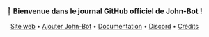 ### <p align="center">👋 Bienvenue dans le journal GitHub officiel de John-Bot !</p>

<p align="center">
  <a href="https://johnbot.app">Site web</a> •
  <a href="https://add.johnbot.app">Ajouter John-Bot</a> •
  <a href="https://help.johnbot.app">Documentation</a> •
  <a href="https://discord.gg/WZpt42FzcA">Discord</a> •
  <a href="">Crédits</a>
</p>
